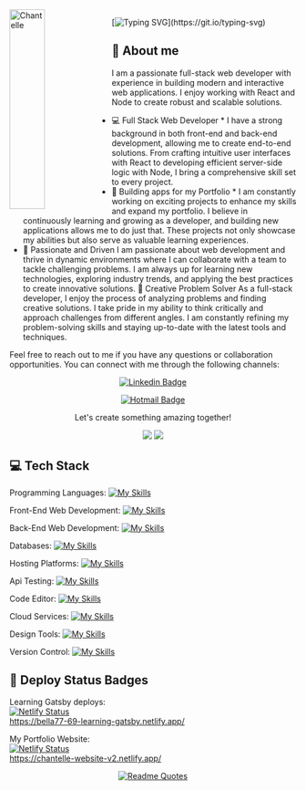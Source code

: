 <img align="left" width="35%" height="350" alt="Chantelle" src="https://user-images.githubusercontent.com/82847249/147374702-96d6f42e-6b10-4b39-b9fe-eae6d68d9a41.jpg"/>


[![Typing SVG](https://readme-typing-svg.herokuapp.com/?lines=Welcome+to+my+GitHub;I'm+Chantelle.)](https://git.io/typing-svg)



[github]: https://github.com/Bella77-69

## :wave: About me
 I am a passionate full-stack web developer with experience in building modern and interactive web applications. I enjoy working with React and Node to create robust and scalable solutions.

* 💻 Full Stack Web Developer
       * I have a strong background in both front-end and back-end development, allowing me to create end-to-end solutions. From crafting intuitive user interfaces with React to developing efficient server-side logic with Node, I bring a comprehensive skill set to every project.
* 📱 Building apps for my Portfolio
       * I am constantly working on exciting projects to enhance my skills and expand my portfolio. I believe in continuously learning and growing as a developer, and building new applications allows me to do just that. These projects not only showcase my abilities but also serve as valuable learning experiences.
* 🚀 Passionate and Driven
I am passionate about web development and thrive in dynamic environments where I can collaborate with a team to tackle challenging problems. I am always up for learning new technologies, exploring industry trends, and applying the best practices to create innovative solutions.
🌟 Creative Problem Solver
As a full-stack developer, I enjoy the process of analyzing problems and finding creative solutions. I take pride in my ability to think critically and approach challenges from different angles. I am constantly refining my problem-solving skills and staying up-to-date with the latest tools and techniques.

<div align="left">
Feel free to reach out to me if you have any questions or collaboration opportunities. You can connect with me through the following channels:
 
<div align="center">

[![Linkedin Badge](https://img.shields.io/badge/-LinkedIn-blue?style=flat-square&logo=Linkedin&logoColor=white&link=https://www.linkedin.com/in/chantellepasceri)](https://www.linkedin.com/in/chantellepasceri)

[![Hotmail Badge](https://img.shields.io/badge/-Hotmail-0078D4?style=flat-square&logo=microsoft-outlook&logoColor=white&link=mailto:mrspasceri@hotmail.com)](mailto:mrspasceri@hotmail.com)

  
  <p>Let's create something amazing together!</p>
</div>
 </div>
<p align=center> 
<img src="https://komarev.com/ghpvc/?username=bella77-69&style=plastic&label=Views"><img>
<img src="https://badges.pufler.dev/visits/brunotacca/bella77-69?color=black&logo=github" />
</p>

## :computer: Tech Stack 

Programming Languages:
[![My Skills](https://skillicons.dev/icons?i=html,css,scss,javascript)](https://skillicons.dev)

Front-End Web Development:
[![My Skills](https://skillicons.dev/icons?i=react,gatsby,styledcomponents)](https://skillicons.dev)

Back-End Web Development:
[![My Skills](https://skillicons.dev/icons?i=nodejs,express)](https://skillicons.dev)

Databases:
[![My Skills](https://skillicons.dev/icons?i=mysql,mongodb,firebase)](https://skillicons.dev)

Hosting Platforms:
[![My Skills](https://skillicons.dev/icons?i=netlify,heroku)](https://skillicons.dev)

Api Testing: 
[![My Skills](https://skillicons.dev/icons?i=postman)](https://skillicons.dev)

Code Editor:
[![My Skills](https://skillicons.dev/icons?i=vscode,atom)](https://skillicons.dev)

Cloud Services:
[![My Skills](https://skillicons.dev/icons?i=aws)](https://skillicons.dev)

Design Tools:
[![My Skills](https://skillicons.dev/icons?i=figma)](https://skillicons.dev)

Version Control:
[![My Skills](https://skillicons.dev/icons?i=git,github)](https://skillicons.dev)


## :rocket: Deploy Status Badges

Learning Gatsby deploys: </br>
  [![Netlify Status](https://api.netlify.com/api/v1/badges/767561cd-4166-47a6-b4c9-159c9621b24f/deploy-status)](https://app.netlify.com/sites/bella77-69-learning-gatsby/deploys) </br>
https://bella77-69-learning-gatsby.netlify.app/

My Portfolio Website: </br>
[![Netlify Status](https://api.netlify.com/api/v1/badges/2be9d51f-9149-411e-ab7d-8e515dd9103d/deploy-status)](https://app.netlify.com/sites/chantelle-website-v2/deploys) </br >
https://chantelle-website-v2.netlify.app/


<div align="center">

[![Readme Quotes](https://quotes-github-readme.vercel.app/api?type=horizontal&theme=dark)](https://github.com/piyushsuthar/github-readme-quotes)

</div>
